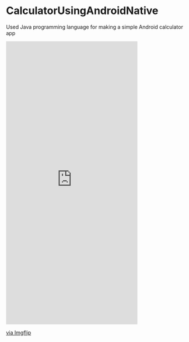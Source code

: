 # CalculatorUsingAndroidNative
Used Java programming language for making a simple Android calculator app
<div style="width:360px;max-width:100%;"><div style="height:0;padding-bottom:215.56%;position:relative;"><iframe width="360" height="776" style="position:absolute;top:0;left:0;width:100%;height:100%;" frameBorder="0" src="https://imgflip.com/embed/6u74um"></iframe></div><p><a href="https://imgflip.com/gif/6u74um">via Imgflip</a></p></div>
